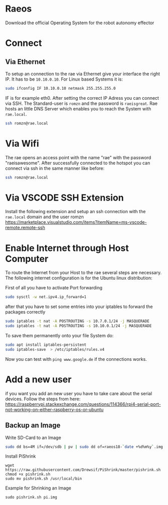 # Raeos
Download the official Operating System for the robot autonomy effector
# Connect 
## Via Ethernet
To setup an connection to the rae via Ethernet give your interface the right IP. It has to be `10.10.0.10`.
For Linux based Systems it is:
```bash
sudo ifconfig IF 10.10.0.10 netmask 255.255.255.0
```
IF is for example eth0. After setting the correct IP Adress you can connect via SSH.
The Standard-user is `romzn` and the password is `raeisgreat`. 
Rae hosts an little DNS Server which enables you to reach the System with `rae.local`.


```bash
ssh romzn@rae.local
```

# Via Wifi
The rae opens an access point with the name "rae" with the password "raeisawesome".
After successfully connected to the hotspot you can connect via ssh in the same manner like before:

```bash
ssh romzn@rae.local
```

# Via VSCODE SSH Extension
Install the following extension and setup an ssh connection with the `rae.local` domain and the user romzn
https://marketplace.visualstudio.com/items?itemName=ms-vscode-remote.remote-ssh

# Enable Internet through Host Computer
To route the Internet from your Host to the rae several steps are necessary. 
The following internet configuration is for the Ubuntu linux distribution:

First of all you have to activate Port forwarding
```bash
sudo sysctl -w net.ipv4.ip_forward=1
```

after that you have to set some entries into your iptables to forward the packages correctly
```bash
sudo iptables -t nat -A POSTROUTING -s 10.7.0.1/24 -j MASQUERADE
sudo iptables -t nat -A POSTROUTING -s 10.10.0.1/24 -j MASQUERADE
```
To save them permanently onto your file System do:

```bash
sudo apt install iptables-persistent
sudo iptables-save  > /etc/iptables/rules.v4
```
Now you can test with `ping www.google.de` if the connections works.

# Add a new user
if you want you add an new user you have to take care about the serial devices.
Follow the steps from here:
https://raspberrypi.stackexchange.com/questions/114366/rpi4-serial-port-not-working-on-either-raspberry-os-or-ubuntu

## Backup an Image
Write SD-Card to an Image
```bash
sudo dd bs=4M if=/dev/sdb | pv | sudo dd of=raeos18-`date +%d%m%y`.img
```
Install PiShrink
```
wget https://raw.githubusercontent.com/Drewsif/PiShrink/master/pishrink.sh
chmod +x pishrink.sh
sudo mv pishrink.sh /usr/local/bin
```
Example for Shrinking an Image
```
sudo pishrink.sh pi.img
```
